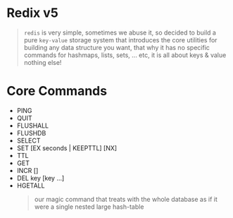 Redix v5
========
> `redis` is very simple, sometimes we abuse it, so decided to build a pure `key-value` storage system that introduces the core utilities for building any data structure you want, that why it has no specific commands for hashmaps, lists, sets, ... etc, it is all about keys & value nothing else!

Core Commands
=============

- PING
- QUIT
- FLUSHALL
- FLUSHDB
- SELECT <DB index>
- SET <key> <value> [EX seconds | KEEPTTL] [NX]
- TTL <key>
- GET <key>
- INCR <key> [<delta>]
- DEL key [key ...]
- HGETALL <prefix>
    > our magic command that treats with the whole database as if it were a single nested large hash-table




